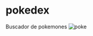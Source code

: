 # pokedex
Buscador de pokemones
![poke](https://user-images.githubusercontent.com/106121745/210043626-cf00fc0d-faaa-48d3-8ffb-e07661f9d5b7.png)
